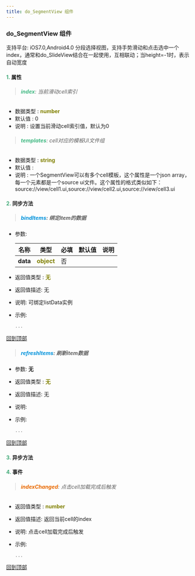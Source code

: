 ```yaml
---
title: do_SegmentView 组件
---
```


### do_SegmentView 组件

 支持平台: iOS7.0,Android4.0
 分段选择视图，支持手势滑动和点击选中一个index，通常和do_SlideView结合在一起使用，互相联动；当height=-1时，表示自动宽度

#### <font color ='#40A977'>**1.**</font> 属性

>###### <font color ='#42b983'>**index**</font>: 当前滑动cell索引

- 数据类型 : <font color ='#808000'>**number**</font>
- 默认值 : 0
- 说明 : 设置当前滑动cell索引值，默认为0

>###### <font color ='#42b983'>**templates**</font>: cell对应的模板UI文件组

- 数据类型 : <font color ='#808000'>**string**</font>
- 默认值 : 
- 说明 : 一个SegmentView可以有多个cell模板，这个属性是一个json array，每一个元素都是一个source ui文件。这个属性的格式类似如下： source://view/cell1.ui,source://view/cell2.ui,source://view/cell3.ui

#### <font color ='#40A977'>**2.**</font> 同步方法

>##### <font color ='#0092db'>**bindItems**</font>: 绑定item的数据

- 参数:

  名称 | 类型 |必填|默认值|说明
  ---- |-------------  |--------------|--------|------
  **data** |<font color ='#808000'>**object**</font> | 否 | |
- 返回值类型 : <font color ='#808000'>**无**</font>
- 返回值描述: 无
- 说明: 可绑定listData实例
- 示例:

  ```javascript
  ...

  ```

[回到顶部](#top)

>##### <font color ='#0092db'>**refreshItems**</font>: 刷新item数据

- 参数: **无**
- 返回值类型 : <font color ='#808000'>**无**</font>
- 返回值描述: 无
- 说明: 
- 示例:

  ```javascript
  ...

  ```

[回到顶部](#top)

#### <font color ='#40A977'>**3.**</font> 异步方法


#### <font color ='#40A977'>**4.**</font> 事件

>###### <font color ='#e96900'>**indexChanged**</font>: 点击cell加载完成后触发

- 返回值类型 : <font color ='#808000'>**number**</font>
- 返回值描述: 返回当前cell的index
- 说明: 点击cell加载完成后触发
- 示例:

  ```javascript
  ...

  ```

[回到顶部](#top)



